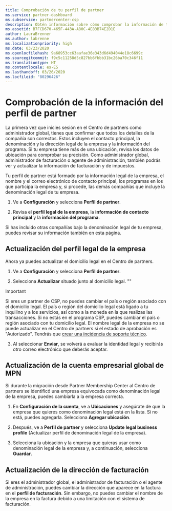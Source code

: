 ```yaml
---
title: Comprobación de tu perfil de partner
ms.service: partner-dashboard
ms.subservice: partnercenter-csp
description: Obtén información sobre cómo comprobar la información de tu empresa, como el contacto principal, la dirección y la información del programa. También puedes actualizar el domicilio legal y la dirección de facturación.
ms.assetid: B7FCD670-465F-443A-A80C-4E83B74E2D1E
author: LauraBrenner
ms.author: labrenne
ms.localizationpriority: high
ms.date: 03/23/2020
ms.openlocfilehash: 9a68953cc63aafae36e343d6d494044e18c6699c
ms.sourcegitcommit: f9c5c11258d5c827bb6fbbb31bc26ba70c346f11
ms.translationtype: HT
ms.contentlocale: es-ES
ms.lasthandoff: 03/26/2020
ms.locfileid: "80296426"
---
```

# <a name="verify-your-partner-profile-information"></a>Comprobación de la información del perfil de partner

La primera vez que inicies sesión en el Centro de partners como administrador global, tienes que confirmar que todos los detalles de la compañía son correctos. Estos incluyen el contacto principal, la denominación y la dirección legal de la empresa y la información del programa. Si tu empresa tiene más de una ubicación, revisa los datos de ubicación para comprobar su precisión. Como administrador global, administrador de facturación o agente de administración, también podrás ver y actualizar la información de facturación y de impuestos.

Tu perfil de partner está formado por la información legal de la empresa, el nombre y el correo electrónico de contacto principal, los programas en los que participa la empresa y, si procede, las demás compañías que incluye la denominación legal de tu empresa.

1. Ve a **Configuración** y selecciona **Perfil de partner**.

2. Revisa el **perfil legal de la empresa**, la **información de contacto principal** y la **información del programa**.

Si has incluido otras compañías bajo la denominación legal de tu empresa, puedes revisar su información también en esta página.

## <a name="update-your-legal-business-profile"></a>Actualización del perfil legal de la empresa

Ahora ya puedes actualizar el domicilio legal en el Centro de partners.

1. Ve a **Configuración** y selecciona **Perfil de partner**. 

2. Selecciona **Actualizar** situado junto al domicilio legal. ""

>[!Important]
>Si eres un partner de CSP, no puedes cambiar el país o región asociado con el domicilio legal. El país o región del domicilio legal está ligado a tu inquilino y a los servicios, así como a la moneda en la que realizas las transacciones. Si no estás en el programa CSP, puedes cambiar el país o región asociado con tu domicilio legal. El nombre legal de la empresa no se puede actualizar en el Centro de partners si el estado de aprobación es "Autorizado". Tendrás que [crear una incidencia de soporte técnico](https://nam06.safelinks.protection.outlook.com/?url=https%3A%2F%2Fpartner.microsoft.com%2Fdashboard%2Fsupport%2Fcsp%2Fservicerequests%2Fcreate%3Fstage%3D2%26topicid%3D21655de7-7dbb-4927-33a2-f60f45feadf3&data=02%7C01%7CLaura.Brenner%40microsoft.com%7C2998df3c6bed41f5585a08d7cf7fbc39%7C72f988bf86f141af91ab2d7cd011db47%7C1%7C0%7C637206019881666017&sdata=9CBn9KSe3hi2nApRNVP6mLE9UX2JBOM1denAKXCutcI%3D&reserved=0).

3. Al seleccionar **Enviar**, se volverá a evaluar la identidad legal y recibirás otro correo electrónico que deberás aceptar.

## <a name="update-your-mpn-global-business-account"></a>Actualización de la cuenta empresarial global de MPN

Si durante la migración desde Partner Membership Center al Centro de partners se identificó una empresa equivocada como denominación legal de la empresa, puedes cambiarla a la empresa correcta.

1. En **Configuración de la cuenta**, ve a **Ubicaciones** y asegúrate de que la empresa que quieres como denominación legal está en la lista. Si no está, puedes agregarla. Selecciona **Agregar ubicación**.

2. Después, ve a **Perfil de partner** y selecciona **Update legal business profile** (Actualizar perfil de denominación legal de la empresa).

3. Selecciona la ubicación y la empresa que quieras usar como denominación legal de la empresa y, a continuación, selecciona **Guardar**.

## <a name="update-your-billing-address"></a>Actualización de la dirección de facturación

Si eres el administrador global, el administrador de facturación o el agente de administración, puedes cambiar la dirección que aparece en la factura en el **perfil de facturación**. Sin embargo, no puedes cambiar el nombre de la empresa en la factura debido a una limitación con el sistema de facturación.

 


